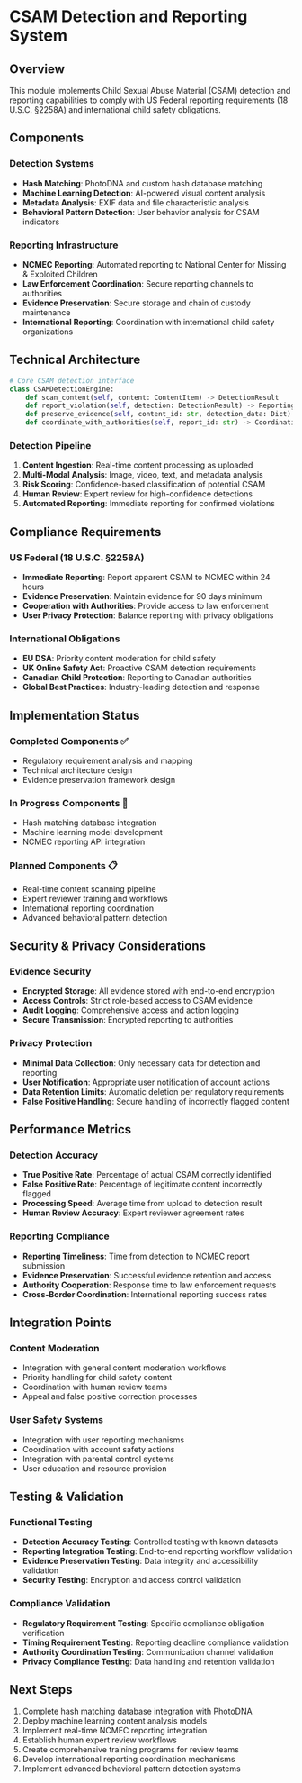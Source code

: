# CSAM Detection and Reporting System

## Overview
This module implements Child Sexual Abuse Material (CSAM) detection and reporting capabilities to comply with US Federal reporting requirements (18 U.S.C. §2258A) and international child safety obligations.

## Components

### Detection Systems
- **Hash Matching**: PhotoDNA and custom hash database matching
- **Machine Learning Detection**: AI-powered visual content analysis
- **Metadata Analysis**: EXIF data and file characteristic analysis
- **Behavioral Pattern Detection**: User behavior analysis for CSAM indicators

### Reporting Infrastructure
- **NCMEC Reporting**: Automated reporting to National Center for Missing & Exploited Children
- **Law Enforcement Coordination**: Secure reporting channels to authorities
- **Evidence Preservation**: Secure storage and chain of custody maintenance
- **International Reporting**: Coordination with international child safety organizations

## Technical Architecture

```python
# Core CSAM detection interface
class CSAMDetectionEngine:
    def scan_content(self, content: ContentItem) -> DetectionResult
    def report_violation(self, detection: DetectionResult) -> ReportingResult
    def preserve_evidence(self, content_id: str, detection_data: Dict) -> PreservationResult
    def coordinate_with_authorities(self, report_id: str) -> CoordinationResult
```

### Detection Pipeline
1. **Content Ingestion**: Real-time content processing as uploaded
2. **Multi-Modal Analysis**: Image, video, text, and metadata analysis
3. **Risk Scoring**: Confidence-based classification of potential CSAM
4. **Human Review**: Expert review for high-confidence detections
5. **Automated Reporting**: Immediate reporting for confirmed violations

## Compliance Requirements

### US Federal (18 U.S.C. §2258A)
- **Immediate Reporting**: Report apparent CSAM to NCMEC within 24 hours
- **Evidence Preservation**: Maintain evidence for 90 days minimum
- **Cooperation with Authorities**: Provide access to law enforcement
- **User Privacy Protection**: Balance reporting with privacy obligations

### International Obligations
- **EU DSA**: Priority content moderation for child safety
- **UK Online Safety Act**: Proactive CSAM detection requirements
- **Canadian Child Protection**: Reporting to Canadian authorities
- **Global Best Practices**: Industry-leading detection and response

## Implementation Status

### Completed Components ✅
- Regulatory requirement analysis and mapping
- Technical architecture design
- Evidence preservation framework design

### In Progress Components 🔄
- Hash matching database integration
- Machine learning model development
- NCMEC reporting API integration

### Planned Components 📋
- Real-time content scanning pipeline
- Expert reviewer training and workflows
- International reporting coordination
- Advanced behavioral pattern detection

## Security & Privacy Considerations

### Evidence Security
- **Encrypted Storage**: All evidence stored with end-to-end encryption
- **Access Controls**: Strict role-based access to CSAM evidence
- **Audit Logging**: Comprehensive access and action logging
- **Secure Transmission**: Encrypted reporting to authorities

### Privacy Protection
- **Minimal Data Collection**: Only necessary data for detection and reporting
- **User Notification**: Appropriate user notification of account actions
- **Data Retention Limits**: Automatic deletion per regulatory requirements
- **False Positive Handling**: Secure handling of incorrectly flagged content

## Performance Metrics

### Detection Accuracy
- **True Positive Rate**: Percentage of actual CSAM correctly identified
- **False Positive Rate**: Percentage of legitimate content incorrectly flagged
- **Processing Speed**: Average time from upload to detection result
- **Human Review Accuracy**: Expert reviewer agreement rates

### Reporting Compliance
- **Reporting Timeliness**: Time from detection to NCMEC report submission
- **Evidence Preservation**: Successful evidence retention and access
- **Authority Cooperation**: Response time to law enforcement requests
- **Cross-Border Coordination**: International reporting success rates

## Integration Points

### Content Moderation
- Integration with general content moderation workflows
- Priority handling for child safety content
- Coordination with human review teams
- Appeal and false positive correction processes

### User Safety Systems
- Integration with user reporting mechanisms
- Coordination with account safety actions
- Integration with parental control systems
- User education and resource provision

## Testing & Validation

### Functional Testing
- **Detection Accuracy Testing**: Controlled testing with known datasets
- **Reporting Integration Testing**: End-to-end reporting workflow validation
- **Evidence Preservation Testing**: Data integrity and accessibility validation
- **Security Testing**: Encryption and access control validation

### Compliance Validation
- **Regulatory Requirement Testing**: Specific compliance obligation verification
- **Timing Requirement Testing**: Reporting deadline compliance validation
- **Authority Coordination Testing**: Communication channel validation
- **Privacy Compliance Testing**: Data handling and retention validation

## Next Steps

1. Complete hash matching database integration with PhotoDNA
2. Deploy machine learning content analysis models
3. Implement real-time NCMEC reporting integration
4. Establish human expert review workflows
5. Create comprehensive training programs for review teams
6. Develop international reporting coordination mechanisms
7. Implement advanced behavioral pattern detection systems
